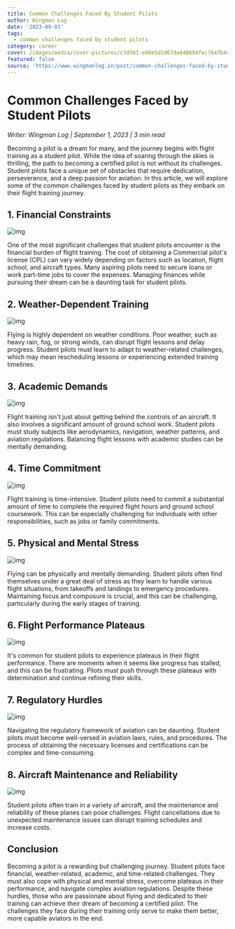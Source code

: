 ```yaml
---
title: Common Challenges Faced By Student Pilots
author: Wingman Log
date: '2023-09-01'
tags:
  - common challenges faced by student pilots
category: career
cover: /images/media/cover-pictures/c3d501-e88e5d1d67da440684fec7647b4c8bd8-mv2-82998781.png
featured: false
source: 'https://www.wingmanlog.in/post/common-challenges-faced-by-student-pilots'
---
```


# Common Challenges Faced by Student Pilots

*Writer: Wingman Log | September 1, 2023 | 3 min read*

Becoming a pilot is a dream for many, and the journey begins with flight training as a student pilot. While the idea of soaring through the skies is thrilling, the path to becoming a certified pilot is not without its challenges. Student pilots face a unique set of obstacles that require dedication, perseverance, and a deep passion for aviation. In this article, we will explore some of the common challenges faced by student pilots as they embark on their flight training journey.

## 1\. Financial Constraints

![img](/images/media/blog-media/c3d501-1918941566f142b4bc7a9776d324ea51-mv2-dfbd15a4.jpg)

One of the most significant challenges that student pilots encounter is the financial burden of flight training. The cost of obtaining a Commercial pilot's license (CPL) can vary widely depending on factors such as location, flight school, and aircraft types. Many aspiring pilots need to secure loans or work part-time jobs to cover the expenses. Managing finances while pursuing their dream can be a daunting task for student pilots.

## 2\. Weather-Dependent Training

![img](/images/media/blog-media/c3d501-73bc7a7cd9ed48dfa66829f3baacf11a-mv2-fda15548.jpg)

Flying is highly dependent on weather conditions. Poor weather, such as heavy rain, fog, or strong winds, can disrupt flight lessons and delay progress. Student pilots must learn to adapt to weather-related challenges, which may mean rescheduling lessons or experiencing extended training timelines.

## 3\. Academic Demands

![img](/images/media/blog-media/c3d501-8ef91a07343c4634b07d6a07d52fefef-mv2-6add9f35.jpg)

Flight training isn't just about getting behind the controls of an aircraft. It also involves a significant amount of ground school work. Student pilots must study subjects like aerodynamics, navigation, weather patterns, and aviation regulations. Balancing flight lessons with academic studies can be mentally demanding.

## 4\. Time Commitment

![img](/images/media/blog-media/c3d501-1fe3f910737f4b31ae42b90827118140-mv2-9910b9ca.jpg)

Flight training is time-intensive. Student pilots need to commit a substantial amount of time to complete the required flight hours and ground school coursework. This can be especially challenging for individuals with other responsibilities, such as jobs or family commitments.

## 5\. Physical and Mental Stress

![img](/images/media/blog-media/c3d501-dccba6b9828a4563bd1a41ad0b665671-mv2-f67cbda8.jpg)

Flying can be physically and mentally demanding. Student pilots often find themselves under a great deal of stress as they learn to handle various flight situations, from takeoffs and landings to emergency procedures. Maintaining focus and composure is crucial, and this can be challenging, particularly during the early stages of training.

## 6\. Flight Performance Plateaus

![img](/images/media/blog-media/c3d501-95aef864c61545b3bba97ccd622fa565-mv2-da0cccc1.jpg)

It's common for student pilots to experience plateaus in their flight performance. There are moments when it seems like progress has stalled, and this can be frustrating. Pilots must push through these plateaus with determination and continue refining their skills.

## 7\. Regulatory Hurdles

![img](/images/media/blog-media/c3d501-504037efdb624375a6ba0bb9590ea3dd-mv2-e6fc700b.jpg)

Navigating the regulatory framework of aviation can be daunting. Student pilots must become well-versed in aviation laws, rules, and procedures. The process of obtaining the necessary licenses and certifications can be complex and time-consuming.

## 8\. Aircraft Maintenance and Reliability

![img](/images/media/blog-media/c3d501-34e749dce0914e8d8b10b35888923445-mv2-2331f912.jpg)

Student pilots often train in a variety of aircraft, and the maintenance and reliability of these planes can pose challenges. Flight cancellations due to unexpected maintenance issues can disrupt training schedules and increase costs.

## Conclusion

Becoming a pilot is a rewarding but challenging journey. Student pilots face financial, weather-related, academic, and time-related challenges. They must also cope with physical and mental stress, overcome plateaus in their performance, and navigate complex aviation regulations. Despite these hurdles, those who are passionate about flying and dedicated to their training can achieve their dream of becoming a certified pilot. The challenges they face during their training only serve to make them better, more capable aviators in the end.
